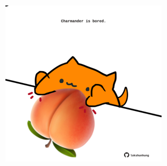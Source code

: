 <!-- built at 15/11/2022, 21:01:06 UTC -->
<p align="center">
  <img width="500" height="500" src="./ReadmeImage.svg">
</p>
